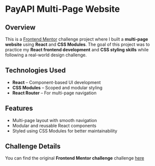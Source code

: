 # PayAPI Multi-Page Website

## Overview  
This is a [Frontend Mentor](https://www.frontendmentor.io/) challenge project where I built a **multi-page website** using **React** and **CSS Modules**. The goal of this project was to practice my **React frontend development** and **CSS styling skills** while following a real-world design challenge.  

## Technologies Used  
- **React** – Component-based UI development  
- **CSS Modules** – Scoped and modular styling  
- **React Router** – For multi-page navigation  

## Features  
- Multi-page layout with smooth navigation  
- Modular and reusable React components  
- Styled using CSS Modules for better maintainability  

## Challenge Details  
You can find the original **Frontend Mentor challenge** challenge [here](https://www.frontendmentor.io/challenges/payapi-multipage-website-FDLR1Y11e)  
